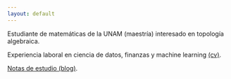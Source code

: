 ```yaml
---
layout: default
---
```

Estudiante de matemáticas de la UNAM (maestría) interesado en topología algebraica.

Experiencia laboral en ciencia de datos, finanzas y machine learning [(cv)](https://github.com/luisgrivas/cv/blob/master/luisgrivas-cv.pdf).

[Notas de estudio (blog)](https://luisgrivas.github.io/blog/).